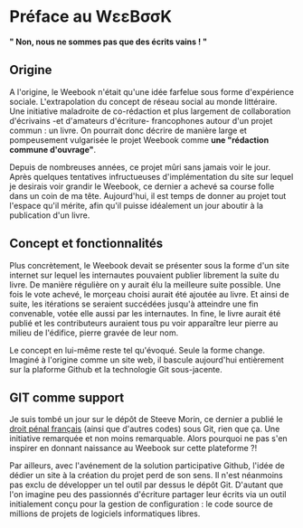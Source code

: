 # Préface au WεεBσσK

**" Non, nous ne sommes pas que des écrits vains ! "**

## Origine

A l'origine, le Weebook n'était qu'une idée farfelue sous forme d'expérience sociale. L'extrapolation du concept de réseau social au monde littéraire. Une initiative maladroite de co-rédaction et plus largement de collaboration d'écrivains -et d'amateurs d'écriture- francophones autour d'un projet commun : un livre. On pourrait donc décrire de manière large et pompeusement vulgarisée le projet Weebook comme **une "rédaction commune d'ouvrage"**.

Depuis de nombreuses années, ce projet mûri sans jamais voir le jour. Après quelques tentatives infructueuses d'implémentation du site sur lequel je desirais voir grandir le Weebook, ce dernier a achevé sa course folle dans un coin de ma tête. Aujourd'hui, il est temps de donner au projet tout l'espace qu'il mérite, afin qu'il puisse idéalement un jour aboutir à la publication d'un livre.

## Concept et fonctionnalités

Plus concrètement, le Weebook devait se présenter sous la forme d'un site internet sur lequel les internautes pouvaient publier librement la suite du livre. De manière régulière on y aurait élu la meilleure suite possible. Une fois le vote achevé, le morçeau choisi aurait été ajoutée au livre. Et ainsi de suite, les itérations se seraient succédées jusqu'à atteindre une fin convenable, votée elle aussi par les internautes. In fine, le livre aurait été publié et les contributeurs auraient tous pu voir apparaître leur pierre au milieu de l'édifice, pierre gravée de leur nom.

Le concept en lui-même reste tel qu'évoqué. Seule la forme change. Imaginé à l'origine comme un site web, il bascule aujourd'hui entièrement sur la plaforme Github et la technologie Git sous-jacente.

## GIT comme support

Je suis tombé un jour sur le dépôt de Steeve Morin, ce dernier a publié le [droit pénal français](https://github.com/steeve/france.code-penal) (ainsi que d'autres codes) sous Git, rien que ça. Une initiative remarquée et non moins remarquable. Alors pourquoi ne pas s'en inspirer en donnant naissance au Weebook sur cette plateforme ?!

Par ailleurs, avec l'avénement de la solution participative Github, l'idée de dédier un site à la création du projet perd de son sens. Il n'est néanmoins pas exclu de développer un tel outil par dessus le dépôt Git. D'autant que l'on imagine peu des passionnés d'écriture partager leur écrits via un outil initialement conçu pour la gestion de configuration : le code source de millions de projets de logiciels informatiques libres.
